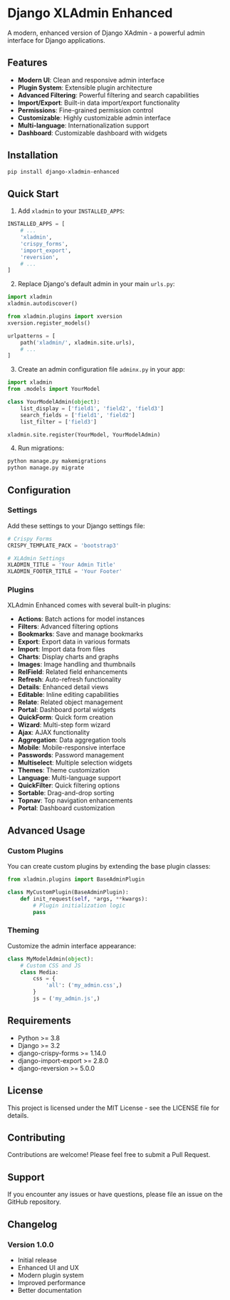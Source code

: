 # Django XLAdmin Enhanced

A modern, enhanced version of Django XAdmin - a powerful admin interface for Django applications.

## Features

- **Modern UI**: Clean and responsive admin interface
- **Plugin System**: Extensible plugin architecture
- **Advanced Filtering**: Powerful filtering and search capabilities
- **Import/Export**: Built-in data import/export functionality
- **Permissions**: Fine-grained permission control
- **Customizable**: Highly customizable admin interface
- **Multi-language**: Internationalization support
- **Dashboard**: Customizable dashboard with widgets

## Installation

```bash
pip install django-xladmin-enhanced
```

## Quick Start

1. Add `xladmin` to your `INSTALLED_APPS`:

```python
INSTALLED_APPS = [
    # ...
    'xladmin',
    'crispy_forms',
    'import_export',
    'reversion',
    # ...
]
```

2. Replace Django's default admin in your main `urls.py`:

```python
import xladmin
xladmin.autodiscover()

from xladmin.plugins import xversion
xversion.register_models()

urlpatterns = [
    path('xladmin/', xladmin.site.urls),
    # ...
]
```

3. Create an admin configuration file `adminx.py` in your app:

```python
import xladmin
from .models import YourModel

class YourModelAdmin(object):
    list_display = ['field1', 'field2', 'field3']
    search_fields = ['field1', 'field2']
    list_filter = ['field3']

xladmin.site.register(YourModel, YourModelAdmin)
```

4. Run migrations:

```bash
python manage.py makemigrations
python manage.py migrate
```

## Configuration

### Settings

Add these settings to your Django settings file:

```python
# Crispy Forms
CRISPY_TEMPLATE_PACK = 'bootstrap3'

# XLAdmin Settings
XLADMIN_TITLE = 'Your Admin Title'
XLADMIN_FOOTER_TITLE = 'Your Footer'
```

### Plugins

XLAdmin Enhanced comes with several built-in plugins:

- **Actions**: Batch actions for model instances
- **Filters**: Advanced filtering options
- **Bookmarks**: Save and manage bookmarks
- **Export**: Export data in various formats
- **Import**: Import data from files
- **Charts**: Display charts and graphs
- **Images**: Image handling and thumbnails
- **RelField**: Related field enhancements
- **Refresh**: Auto-refresh functionality
- **Details**: Enhanced detail views
- **Editable**: Inline editing capabilities
- **Relate**: Related object management
- **Portal**: Dashboard portal widgets
- **QuickForm**: Quick form creation
- **Wizard**: Multi-step form wizard
- **Ajax**: AJAX functionality
- **Aggregation**: Data aggregation tools
- **Mobile**: Mobile-responsive interface
- **Passwords**: Password management
- **Multiselect**: Multiple selection widgets
- **Themes**: Theme customization
- **Language**: Multi-language support
- **QuickFilter**: Quick filtering options
- **Sortable**: Drag-and-drop sorting
- **Topnav**: Top navigation enhancements
- **Portal**: Dashboard customization

## Advanced Usage

### Custom Plugins

You can create custom plugins by extending the base plugin classes:

```python
from xladmin.plugins import BaseAdminPlugin

class MyCustomPlugin(BaseAdminPlugin):
    def init_request(self, *args, **kwargs):
        # Plugin initialization logic
        pass
```

### Theming

Customize the admin interface appearance:

```python
class MyModelAdmin(object):
    # Custom CSS and JS
    class Media:
        css = {
            'all': ('my_admin.css',)
        }
        js = ('my_admin.js',)
```

## Requirements

- Python >= 3.8
- Django >= 3.2
- django-crispy-forms >= 1.14.0
- django-import-export >= 2.8.0
- django-reversion >= 5.0.0

## License

This project is licensed under the MIT License - see the LICENSE file for details.

## Contributing

Contributions are welcome! Please feel free to submit a Pull Request.

## Support

If you encounter any issues or have questions, please file an issue on the GitHub repository.

## Changelog

### Version 1.0.0
- Initial release
- Enhanced UI and UX
- Modern plugin system
- Improved performance
- Better documentation